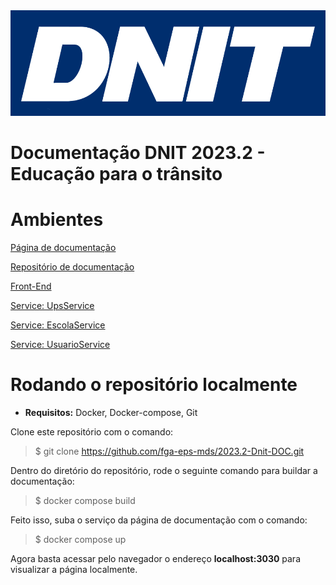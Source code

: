 <div align="center">
    <img src="docs/assets/logos/dnitLogoBrancoFundoAzul.png">
</div>

# Documentação DNIT 2023.2 - Educação para o trânsito

# Ambientes

[Página de documentação](https://fga-eps-mds.github.io/2023.2-Dnit-DOC/)

[Repositório de documentação](https://github.com/fga-eps-mds/2023.2-Dnit-DOC)

[Front-End](https://github.com/fga-eps-mds/2023.2-Dnit-Front)

[Service: UpsService](https://github.com/fga-eps-mds/2023.2-Dnit-UpsService)

[Service: EscolaService](https://github.com/fga-eps-mds/2023.2-Dnit-EscolaService)

[Service: UsuarioService](https://github.com/fga-eps-mds/2023.2-Dnit-UsuarioService)

# Rodando o repositório localmente

- **Requisitos:** Docker, Docker-compose, Git

Clone este repositório com o comando:

> $ git clone https://github.com/fga-eps-mds/2023.2-Dnit-DOC.git

Dentro do diretório do repositório, rode o seguinte comando para buildar a documentação: 

> $ docker compose build

Feito isso, suba o serviço da página de documentação com o comando:

> $ docker compose up

Agora basta acessar pelo navegador o endereço **localhost:3030** para visualizar a página localmente.

